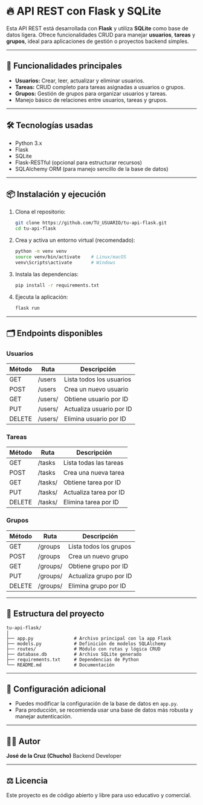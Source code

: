 # 🔥 API REST con Flask y SQLite

Esta API REST está desarrollada con **Flask** y utiliza **SQLite** como base de datos ligera. Ofrece funcionalidades CRUD para manejar **usuarios**, **tareas** y **grupos**, ideal para aplicaciones de gestión o proyectos backend simples.

---

## 🚀 Funcionalidades principales

- **Usuarios:** Crear, leer, actualizar y eliminar usuarios.
- **Tareas:** CRUD completo para tareas asignadas a usuarios o grupos.
- **Grupos:** Gestión de grupos para organizar usuarios y tareas.
- Manejo básico de relaciones entre usuarios, tareas y grupos.

---

## 🛠️ Tecnologías usadas

- Python 3.x  
- Flask  
- SQLite  
- Flask-RESTful (opcional para estructurar recursos)  
- SQLAlchemy ORM (para manejo sencillo de la base de datos)

---

## 📦 Instalación y ejecución

1. Clona el repositorio:

   ```bash
   git clone https://github.com/TU_USUARIO/tu-api-flask.git
   cd tu-api-flask

2. Crea y activa un entorno virtual (recomendado):

   ```bash
   python -m venv venv
   source venv/bin/activate    # Linux/macOS
   venv\Scripts\activate       # Windows
   ```

3. Instala las dependencias:

   ```bash
   pip install -r requirements.txt
   ```

4. Ejecuta la aplicación:

   ```bash
   flask run
   ```

---

## 🗂️ Endpoints disponibles

### Usuarios

| Método | Ruta        | Descripción              |
| ------ | ----------- | ------------------------ |
| GET    | /users      | Lista todos los usuarios |
| POST   | /users      | Crea un nuevo usuario    |
| GET    | /users/<id> | Obtiene usuario por ID   |
| PUT    | /users/<id> | Actualiza usuario por ID |
| DELETE | /users/<id> | Elimina usuario por ID   |

### Tareas

| Método | Ruta        | Descripción            |
| ------ | ----------- | ---------------------- |
| GET    | /tasks      | Lista todas las tareas |
| POST   | /tasks      | Crea una nueva tarea   |
| GET    | /tasks/<id> | Obtiene tarea por ID   |
| PUT    | /tasks/<id> | Actualiza tarea por ID |
| DELETE | /tasks/<id> | Elimina tarea por ID   |

### Grupos

| Método | Ruta         | Descripción            |
| ------ | ------------ | ---------------------- |
| GET    | /groups      | Lista todos los grupos |
| POST   | /groups      | Crea un nuevo grupo    |
| GET    | /groups/<id> | Obtiene grupo por ID   |
| PUT    | /groups/<id> | Actualiza grupo por ID |
| DELETE | /groups/<id> | Elimina grupo por ID   |

---

## 🧰 Estructura del proyecto

```
tu-api-flask/
│
├── app.py               # Archivo principal con la app Flask
├── models.py            # Definición de modelos SQLAlchemy
├── routes/              # Módulo con rutas y lógica CRUD
├── database.db          # Archivo SQLite generado
├── requirements.txt     # Dependencias de Python
└── README.md            # Documentación
```

---

## 🔧 Configuración adicional

* Puedes modificar la configuración de la base de datos en `app.py`.
* Para producción, se recomienda usar una base de datos más robusta y manejar autenticación.

---

## 🧑‍💻 Autor

**José de la Cruz (Chucho)**
Backend Developer

---

## ⚖️ Licencia

Este proyecto es de código abierto y libre para uso educativo y comercial.

